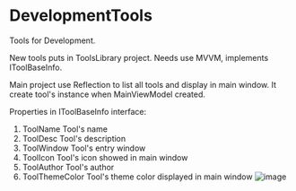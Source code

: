 # DevelopmentTools
Tools for Development.

New tools puts in ToolsLibrary project.
Needs use MVVM, implements IToolBaseInfo.

Main project use Reflection to list all tools and display in main window.
It create tool's instance when MainViewModel created.

Properties in IToolBaseInfo interface:
 1. ToolName        Tool's name
 2. ToolDesc        Tool's description
 3. ToolWindow      Tool's entry window
 4. ToolIcon        Tool's icon showed in main window
 5. ToolAuthor      Tool's author
 6. ToolThemeColor  Tool's theme color displayed in main window
![image](https://user-images.githubusercontent.com/66509354/132986323-acb3efa0-1e46-4e8d-bf25-245be3d9d8d4.png)
